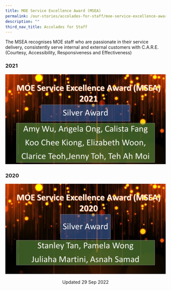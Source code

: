```yaml
---
title: MOE Service Excellence Award (MSEA)
permalink: /our-stories/accolades-for-staff/moe-service-excellence-award-msea/
description: ""
third_nav_title: Accolades for Staff
---
```

The MSEA recognises MOE staff who are passionate in their service delivery, consistently serve internal and external customers with C.A.R.E. (Courtesy, Accessibility, Responsiveness and Effectiveness)

### 2021

![](/images/MSEA%202021.jpg)

### 2020

![](/images/MSEA%202020.jpg)

<center> Updated 29 Sep 2022 </center>